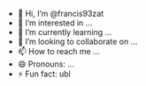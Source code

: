 - 👋 Hi, I’m @francis93zat
- 👀 I’m interested in ...
- 🌱 I’m currently learning ...
- 💞️ I’m looking to collaborate on ...
- 📫 How to reach me ...
- 😄 Pronouns: ...
- ⚡ Fun fact: ubl

<!---
francis93zat/francis93zat is a ✨ special ✨ repository because its `README.md` (this file) appears on your GitHub profile.
You can click the Preview link to take a look at your changes.
--->
